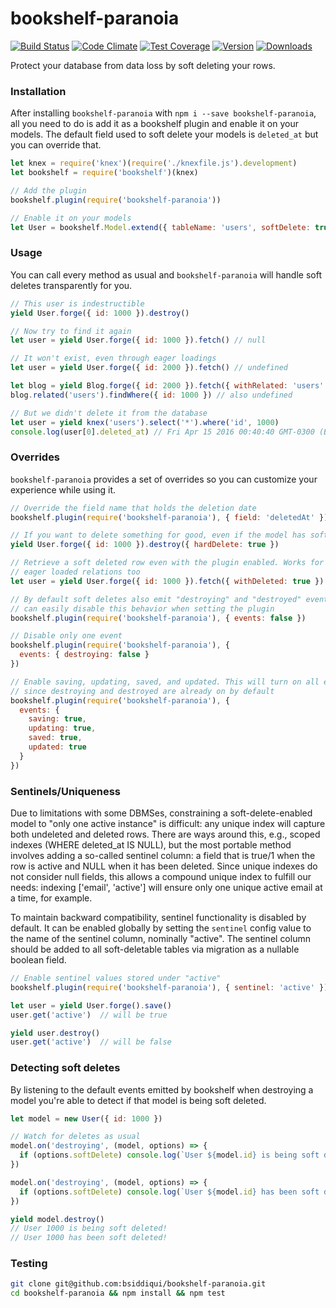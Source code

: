 # bookshelf-paranoia
[![Build Status](https://circleci.com/gh/estate/bookshelf-paranoia.svg?style=shield)](https://circleci.com/gh/estate/bookshelf-paranoia)
[![Code Climate](https://codeclimate.com/github/estate/bookshelf-paranoia/badges/gpa.svg)](https://codeclimate.com/github/estate/bookshelf-paranoia)
[![Test Coverage](https://codeclimate.com/github/estate/bookshelf-paranoia/badges/coverage.svg)](https://codeclimate.com/github/estate/bookshelf-paranoia/coverage)
[![Version](https://badge.fury.io/js/bookshelf-paranoia.svg)](http://badge.fury.io/js/bookshelf-paranoia)
[![Downloads](http://img.shields.io/npm/dm/bookshelf-paranoia.svg)](https://www.npmjs.com/package/bookshelf-paranoia)

Protect your database from data loss by soft deleting your rows.

### Installation

After installing `bookshelf-paranoia` with `npm i --save bookshelf-paranoia`,
all you need to do is add it as a bookshelf plugin and enable it on your models.
The default field used to soft delete your models is `deleted_at` but you can override that.

```javascript
let knex = require('knex')(require('./knexfile.js').development)
let bookshelf = require('bookshelf')(knex)

// Add the plugin
bookshelf.plugin(require('bookshelf-paranoia'))

// Enable it on your models
let User = bookshelf.Model.extend({ tableName: 'users', softDelete: true })
```

### Usage

You can call every method as usual and `bookshelf-paranoia` will handle soft
deletes transparently for you.

```javascript
// This user is indestructible
yield User.forge({ id: 1000 }).destroy()

// Now try to find it again
let user = yield User.forge({ id: 1000 }).fetch() // null

// It won't exist, even through eager loadings
let user = yield User.forge({ id: 2000 }).fetch() // undefined

let blog = yield Blog.forge({ id: 2000 }).fetch({ withRelated: 'users' })
blog.related('users').findWhere({ id: 1000 }) // also undefined

// But we didn't delete it from the database
let user = yield knex('users').select('*').where('id', 1000)
console.log(user[0].deleted_at) // Fri Apr 15 2016 00:40:40 GMT-0300 (BRT)
```

### Overrides

`bookshelf-paranoia` provides a set of overrides so you can customize your
experience while using it.

```javascript
// Override the field name that holds the deletion date
bookshelf.plugin(require('bookshelf-paranoia'), { field: 'deletedAt' })

// If you want to delete something for good, even if the model has soft deleting on
yield User.forge({ id: 1000 }).destroy({ hardDelete: true })

// Retrieve a soft deleted row even with the plugin enabled. Works for
// eager loaded relations too
let user = yield User.forge({ id: 1000 }).fetch({ withDeleted: true })

// By default soft deletes also emit "destroying" and "destroyed" events. You
// can easily disable this behavior when setting the plugin
bookshelf.plugin(require('bookshelf-paranoia'), { events: false })

// Disable only one event
bookshelf.plugin(require('bookshelf-paranoia'), {
  events: { destroying: false }
})

// Enable saving, updating, saved, and updated. This will turn on all events
// since destroying and destroyed are already on by default
bookshelf.plugin(require('bookshelf-paranoia'), {
  events: {
    saving: true,
    updating: true,
    saved: true,
    updated: true
  }
})
```

### Sentinels/Uniqueness

Due to limitations with some DBMSes, constraining a soft-delete-enabled
model to "only one active instance" is difficult: any unique index will
capture both undeleted and deleted rows. There are ways around this,
e.g., scoped indexes (WHERE deleted_at IS NULL), but the most portable
method involves adding a so-called sentinel column: a field that is true/1
when the row is active and NULL when it has been deleted. Since unique
indexes do not consider null fields, this allows a compound unique index
to fulfill our needs: indexing ['email', 'active'] will ensure only one
unique active email at a time, for example.

To maintain backward compatibility, sentinel functionality is disabled
by default. It can be enabled globally by setting the `sentinel` config
value to the name of the sentinel column, nominally "active". The
sentinel column should be added to all soft-deletable tables via
migration as a nullable boolean field.

```javascript
// Enable sentinel values stored under "active"
bookshelf.plugin(require('bookshelf-paranoia'), { sentinel: 'active' })

let user = yield User.forge().save()
user.get('active')  // will be true

yield user.destroy()
user.get('active')  // will be false
```

### Detecting soft deletes

By listening to the default events emitted by bookshelf when destroying a model
you're able to detect if that model is being soft deleted.

```javascript
let model = new User({ id: 1000 })

// Watch for deletes as usual
model.on('destroying', (model, options) => {
  if (options.softDelete) console.log(`User ${model.id} is being soft deleted!`)
})

model.on('destroying', (model, options) => {
  if (options.softDelete) console.log(`User ${model.id} has been soft deleted!`)
})

yield model.destroy()
// User 1000 is being soft deleted!
// User 1000 has been soft deleted!
```

### Testing

```bash
git clone git@github.com:bsiddiqui/bookshelf-paranoia.git
cd bookshelf-paranoia && npm install && npm test
```
